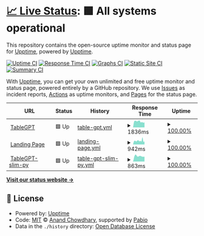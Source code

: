 # [📈 Live Status](https://upptime.github.io/upptime): <!--live status--> **🟩 All systems operational**

This repository contains the open-source uptime monitor and status page for [Upptime](https://upptime.js.org), powered by [Upptime](https://github.com/upptime/upptime).

[![Uptime CI](https://github.com/ZJUICI/tablegpt-upptime/workflows/Uptime%20CI/badge.svg)](https://github.com/ZJUICI/tablegpt-upptime/actions?query=workflow%3A%22Uptime+CI%22)
[![Response Time CI](https://github.com/ZJUICI/tablegpt-upptime/workflows/Response%20Time%20CI/badge.svg)](https://github.com/ZJUICI/tablegpt-upptime/actions?query=workflow%3A%22Response+Time+CI%22)
[![Graphs CI](https://github.com/ZJUICI/tablegpt-upptime/workflows/Graphs%20CI/badge.svg)](https://github.com/ZJUICI/tablegpt-upptime/actions?query=workflow%3A%22Graphs+CI%22)
[![Static Site CI](https://github.com/ZJUICI/tablegpt-upptime/workflows/Static%20Site%20CI/badge.svg)](https://github.com/ZJUICI/tablegpt-upptime/actions?query=workflow%3A%22Static+Site+CI%22)
[![Summary CI](https://github.com/ZJUICI/tablegpt-upptime/workflows/Summary%20CI/badge.svg)](https://github.com/ZJUICI/tablegpt-upptime/actions?query=workflow%3A%22Summary+CI%22)

With [Upptime](https://upptime.js.org), you can get your own unlimited and free uptime monitor and status page, powered entirely by a GitHub repository. We use [Issues](https://github.com/upptime/upptime/issues) as incident reports, [Actions](https://github.com/ZJUICI/tablegpt-upptime/actions) as uptime monitors, and [Pages](https://upptime.github.io/upptime) for the status page.

<!--start: status pages-->
<!-- This summary is generated by Upptime (https://github.com/upptime/upptime) -->
<!-- Do not edit this manually, your changes will be overwritten -->
<!-- prettier-ignore -->
| URL | Status | History | Response Time | Uptime |
| --- | ------ | ------- | ------------- | ------ |
| <img alt="" src="https://icons.duckduckgo.com/ip3/tablegpt.zjuici.com.ico" height="13"> [TableGPT](https://tablegpt.zjuici.com) | 🟩 Up | [table-gpt.yml](https://github.com/ZJUICI/tablegpt-uptime/commits/HEAD/history/table-gpt.yml) | <details><summary><img alt="Response time graph" src="./graphs/table-gpt/response-time-week.png" height="20"> 1836ms</summary><br><a href="https://ZJUICI.github.io/tablegpt-uptime/history/table-gpt"><img alt="Response time 1880" src="https://img.shields.io/endpoint?url=https%3A%2F%2Fraw.githubusercontent.com%2FZJUICI%2Ftablegpt-uptime%2FHEAD%2Fapi%2Ftable-gpt%2Fresponse-time.json"></a><br><a href="https://ZJUICI.github.io/tablegpt-uptime/history/table-gpt"><img alt="24-hour response time 1608" src="https://img.shields.io/endpoint?url=https%3A%2F%2Fraw.githubusercontent.com%2FZJUICI%2Ftablegpt-uptime%2FHEAD%2Fapi%2Ftable-gpt%2Fresponse-time-day.json"></a><br><a href="https://ZJUICI.github.io/tablegpt-uptime/history/table-gpt"><img alt="7-day response time 1836" src="https://img.shields.io/endpoint?url=https%3A%2F%2Fraw.githubusercontent.com%2FZJUICI%2Ftablegpt-uptime%2FHEAD%2Fapi%2Ftable-gpt%2Fresponse-time-week.json"></a><br><a href="https://ZJUICI.github.io/tablegpt-uptime/history/table-gpt"><img alt="30-day response time 1880" src="https://img.shields.io/endpoint?url=https%3A%2F%2Fraw.githubusercontent.com%2FZJUICI%2Ftablegpt-uptime%2FHEAD%2Fapi%2Ftable-gpt%2Fresponse-time-month.json"></a><br><a href="https://ZJUICI.github.io/tablegpt-uptime/history/table-gpt"><img alt="1-year response time 1880" src="https://img.shields.io/endpoint?url=https%3A%2F%2Fraw.githubusercontent.com%2FZJUICI%2Ftablegpt-uptime%2FHEAD%2Fapi%2Ftable-gpt%2Fresponse-time-year.json"></a></details> | <details><summary><a href="https://ZJUICI.github.io/tablegpt-uptime/history/table-gpt">100.00%</a></summary><a href="https://ZJUICI.github.io/tablegpt-uptime/history/table-gpt"><img alt="All-time uptime 99.85%" src="https://img.shields.io/endpoint?url=https%3A%2F%2Fraw.githubusercontent.com%2FZJUICI%2Ftablegpt-uptime%2FHEAD%2Fapi%2Ftable-gpt%2Fuptime.json"></a><br><a href="https://ZJUICI.github.io/tablegpt-uptime/history/table-gpt"><img alt="24-hour uptime 100.00%" src="https://img.shields.io/endpoint?url=https%3A%2F%2Fraw.githubusercontent.com%2FZJUICI%2Ftablegpt-uptime%2FHEAD%2Fapi%2Ftable-gpt%2Fuptime-day.json"></a><br><a href="https://ZJUICI.github.io/tablegpt-uptime/history/table-gpt"><img alt="7-day uptime 100.00%" src="https://img.shields.io/endpoint?url=https%3A%2F%2Fraw.githubusercontent.com%2FZJUICI%2Ftablegpt-uptime%2FHEAD%2Fapi%2Ftable-gpt%2Fuptime-week.json"></a><br><a href="https://ZJUICI.github.io/tablegpt-uptime/history/table-gpt"><img alt="30-day uptime 99.85%" src="https://img.shields.io/endpoint?url=https%3A%2F%2Fraw.githubusercontent.com%2FZJUICI%2Ftablegpt-uptime%2FHEAD%2Fapi%2Ftable-gpt%2Fuptime-month.json"></a><br><a href="https://ZJUICI.github.io/tablegpt-uptime/history/table-gpt"><img alt="1-year uptime 99.85%" src="https://img.shields.io/endpoint?url=https%3A%2F%2Fraw.githubusercontent.com%2FZJUICI%2Ftablegpt-uptime%2FHEAD%2Fapi%2Ftable-gpt%2Fuptime-year.json"></a></details>
| <img alt="" src="https://icons.duckduckgo.com/ip3/welcome.tablegpt.zjuici.com.ico" height="13"> [Landing Page](https://welcome.tablegpt.zjuici.com/) | 🟩 Up | [landing-page.yml](https://github.com/ZJUICI/tablegpt-uptime/commits/HEAD/history/landing-page.yml) | <details><summary><img alt="Response time graph" src="./graphs/landing-page/response-time-week.png" height="20"> 942ms</summary><br><a href="https://ZJUICI.github.io/tablegpt-uptime/history/landing-page"><img alt="Response time 912" src="https://img.shields.io/endpoint?url=https%3A%2F%2Fraw.githubusercontent.com%2FZJUICI%2Ftablegpt-uptime%2FHEAD%2Fapi%2Flanding-page%2Fresponse-time.json"></a><br><a href="https://ZJUICI.github.io/tablegpt-uptime/history/landing-page"><img alt="24-hour response time 881" src="https://img.shields.io/endpoint?url=https%3A%2F%2Fraw.githubusercontent.com%2FZJUICI%2Ftablegpt-uptime%2FHEAD%2Fapi%2Flanding-page%2Fresponse-time-day.json"></a><br><a href="https://ZJUICI.github.io/tablegpt-uptime/history/landing-page"><img alt="7-day response time 942" src="https://img.shields.io/endpoint?url=https%3A%2F%2Fraw.githubusercontent.com%2FZJUICI%2Ftablegpt-uptime%2FHEAD%2Fapi%2Flanding-page%2Fresponse-time-week.json"></a><br><a href="https://ZJUICI.github.io/tablegpt-uptime/history/landing-page"><img alt="30-day response time 912" src="https://img.shields.io/endpoint?url=https%3A%2F%2Fraw.githubusercontent.com%2FZJUICI%2Ftablegpt-uptime%2FHEAD%2Fapi%2Flanding-page%2Fresponse-time-month.json"></a><br><a href="https://ZJUICI.github.io/tablegpt-uptime/history/landing-page"><img alt="1-year response time 912" src="https://img.shields.io/endpoint?url=https%3A%2F%2Fraw.githubusercontent.com%2FZJUICI%2Ftablegpt-uptime%2FHEAD%2Fapi%2Flanding-page%2Fresponse-time-year.json"></a></details> | <details><summary><a href="https://ZJUICI.github.io/tablegpt-uptime/history/landing-page">100.00%</a></summary><a href="https://ZJUICI.github.io/tablegpt-uptime/history/landing-page"><img alt="All-time uptime 96.90%" src="https://img.shields.io/endpoint?url=https%3A%2F%2Fraw.githubusercontent.com%2FZJUICI%2Ftablegpt-uptime%2FHEAD%2Fapi%2Flanding-page%2Fuptime.json"></a><br><a href="https://ZJUICI.github.io/tablegpt-uptime/history/landing-page"><img alt="24-hour uptime 100.00%" src="https://img.shields.io/endpoint?url=https%3A%2F%2Fraw.githubusercontent.com%2FZJUICI%2Ftablegpt-uptime%2FHEAD%2Fapi%2Flanding-page%2Fuptime-day.json"></a><br><a href="https://ZJUICI.github.io/tablegpt-uptime/history/landing-page"><img alt="7-day uptime 100.00%" src="https://img.shields.io/endpoint?url=https%3A%2F%2Fraw.githubusercontent.com%2FZJUICI%2Ftablegpt-uptime%2FHEAD%2Fapi%2Flanding-page%2Fuptime-week.json"></a><br><a href="https://ZJUICI.github.io/tablegpt-uptime/history/landing-page"><img alt="30-day uptime 96.90%" src="https://img.shields.io/endpoint?url=https%3A%2F%2Fraw.githubusercontent.com%2FZJUICI%2Ftablegpt-uptime%2FHEAD%2Fapi%2Flanding-page%2Fuptime-month.json"></a><br><a href="https://ZJUICI.github.io/tablegpt-uptime/history/landing-page"><img alt="1-year uptime 96.90%" src="https://img.shields.io/endpoint?url=https%3A%2F%2Fraw.githubusercontent.com%2FZJUICI%2Ftablegpt-uptime%2FHEAD%2Fapi%2Flanding-page%2Fuptime-year.json"></a></details>
| <img alt="" src="https://icons.duckduckgo.com/ip3/py-slim.tablegpt.zjuici.com.ico" height="13"> [TableGPT-slim-py](https://py-slim.tablegpt.zjuici.com) | 🟩 Up | [table-gpt-slim-py.yml](https://github.com/ZJUICI/tablegpt-uptime/commits/HEAD/history/table-gpt-slim-py.yml) | <details><summary><img alt="Response time graph" src="./graphs/table-gpt-slim-py/response-time-week.png" height="20"> 863ms</summary><br><a href="https://ZJUICI.github.io/tablegpt-uptime/history/table-gpt-slim-py"><img alt="Response time 863" src="https://img.shields.io/endpoint?url=https%3A%2F%2Fraw.githubusercontent.com%2FZJUICI%2Ftablegpt-uptime%2FHEAD%2Fapi%2Ftable-gpt-slim-py%2Fresponse-time.json"></a><br><a href="https://ZJUICI.github.io/tablegpt-uptime/history/table-gpt-slim-py"><img alt="24-hour response time 953" src="https://img.shields.io/endpoint?url=https%3A%2F%2Fraw.githubusercontent.com%2FZJUICI%2Ftablegpt-uptime%2FHEAD%2Fapi%2Ftable-gpt-slim-py%2Fresponse-time-day.json"></a><br><a href="https://ZJUICI.github.io/tablegpt-uptime/history/table-gpt-slim-py"><img alt="7-day response time 863" src="https://img.shields.io/endpoint?url=https%3A%2F%2Fraw.githubusercontent.com%2FZJUICI%2Ftablegpt-uptime%2FHEAD%2Fapi%2Ftable-gpt-slim-py%2Fresponse-time-week.json"></a><br><a href="https://ZJUICI.github.io/tablegpt-uptime/history/table-gpt-slim-py"><img alt="30-day response time 863" src="https://img.shields.io/endpoint?url=https%3A%2F%2Fraw.githubusercontent.com%2FZJUICI%2Ftablegpt-uptime%2FHEAD%2Fapi%2Ftable-gpt-slim-py%2Fresponse-time-month.json"></a><br><a href="https://ZJUICI.github.io/tablegpt-uptime/history/table-gpt-slim-py"><img alt="1-year response time 863" src="https://img.shields.io/endpoint?url=https%3A%2F%2Fraw.githubusercontent.com%2FZJUICI%2Ftablegpt-uptime%2FHEAD%2Fapi%2Ftable-gpt-slim-py%2Fresponse-time-year.json"></a></details> | <details><summary><a href="https://ZJUICI.github.io/tablegpt-uptime/history/table-gpt-slim-py">100.00%</a></summary><a href="https://ZJUICI.github.io/tablegpt-uptime/history/table-gpt-slim-py"><img alt="All-time uptime 100.00%" src="https://img.shields.io/endpoint?url=https%3A%2F%2Fraw.githubusercontent.com%2FZJUICI%2Ftablegpt-uptime%2FHEAD%2Fapi%2Ftable-gpt-slim-py%2Fuptime.json"></a><br><a href="https://ZJUICI.github.io/tablegpt-uptime/history/table-gpt-slim-py"><img alt="24-hour uptime 100.00%" src="https://img.shields.io/endpoint?url=https%3A%2F%2Fraw.githubusercontent.com%2FZJUICI%2Ftablegpt-uptime%2FHEAD%2Fapi%2Ftable-gpt-slim-py%2Fuptime-day.json"></a><br><a href="https://ZJUICI.github.io/tablegpt-uptime/history/table-gpt-slim-py"><img alt="7-day uptime 100.00%" src="https://img.shields.io/endpoint?url=https%3A%2F%2Fraw.githubusercontent.com%2FZJUICI%2Ftablegpt-uptime%2FHEAD%2Fapi%2Ftable-gpt-slim-py%2Fuptime-week.json"></a><br><a href="https://ZJUICI.github.io/tablegpt-uptime/history/table-gpt-slim-py"><img alt="30-day uptime 100.00%" src="https://img.shields.io/endpoint?url=https%3A%2F%2Fraw.githubusercontent.com%2FZJUICI%2Ftablegpt-uptime%2FHEAD%2Fapi%2Ftable-gpt-slim-py%2Fuptime-month.json"></a><br><a href="https://ZJUICI.github.io/tablegpt-uptime/history/table-gpt-slim-py"><img alt="1-year uptime 100.00%" src="https://img.shields.io/endpoint?url=https%3A%2F%2Fraw.githubusercontent.com%2FZJUICI%2Ftablegpt-uptime%2FHEAD%2Fapi%2Ftable-gpt-slim-py%2Fuptime-year.json"></a></details>

<!--end: status pages-->

[**Visit our status website →**](https://upptime.github.io/upptime)

## 📄 License

- Powered by: [Upptime](https://github.com/upptime/upptime)
- Code: [MIT](./LICENSE) © [Anand Chowdhary](https://anandchowdhary.com), supported by [Pabio](https://pabio.com)
- Data in the `./history` directory: [Open Database License](https://opendatacommons.org/licenses/odbl/1-0/)
